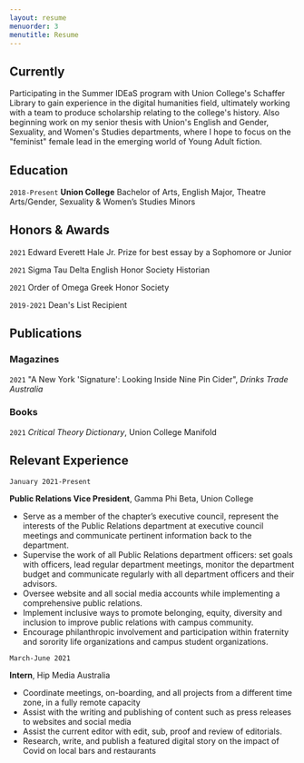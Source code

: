 ```yaml
---
layout: resume
menuorder: 3
menutitle: Resume
---
```

## Currently

Participating in the Summer IDEaS program with Union College's Schaffer Library to gain experience in the digital humanities field, ultimately working with a team to produce scholarship relating to the college's history. Also beginning work on my senior thesis with Union's English and Gender, Sexuality, and Women's Studies departments, where I hope to focus on the "feminist" female lead in the emerging world of Young Adult fiction. 

## Education

`2018-Present`
__Union College__
Bachelor of Arts, English Major, Theatre Arts/Gender, Sexuality & Women’s Studies Minors

## Honors & Awards

`2021`
Edward Everett Hale Jr. Prize for best essay by a Sophomore or Junior 

`2021`
Sigma Tau Delta English Honor Society Historian 

`2021`
Order of Omega Greek Honor Society 

`2019-2021`
Dean's List Recipient 

## Publications


### Magazines

`2021`
"A New York 'Signature': Looking Inside Nine Pin Cider", *Drinks Trade Australia*    

### Books

`2021`
*Critical Theory Dictionary*, Union College Manifold  


## Relevant Experience

`January 2021-Present`

__Public Relations Vice President__, Gamma Phi Beta, Union College 
- Serve as a member of the chapter’s executive council, represent the interests of the Public Relations department at executive council meetings and communicate pertinent information back to the department. 
- Supervise the work of all Public Relations department officers: set goals with officers, lead regular department meetings, monitor the department budget and communicate regularly with all department officers and their advisors. 
- Oversee website and all social media accounts while implementing a comprehensive public relations. 
- Implement inclusive ways to promote belonging, equity, diversity and inclusion to improve public relations with campus community. 
- Encourage philanthropic involvement and participation within fraternity and sorority life organizations and campus student organizations. 

`March-June 2021`

__Intern__, Hip Media Australia  
- Coordinate meetings, on-boarding, and all projects from a different time zone, in a fully remote capacity
- Assist with the writing and publishing of content such as press releases to websites and social media
- Assist the current editor with edit, sub, proof and review of editorials.
- Research, write, and publish a featured digital story on the impact of Covid on local bars and restaurants 

<!-- ### Footer

Last updated: June 2021 -->
